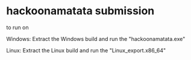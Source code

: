 # hackoonamatata submission

to run on 

Windows:
Extract the Windows build and run the "hackoonamatata.exe"

Linux:
Extract the Linux build and run the "Linux_export.x86_64"

